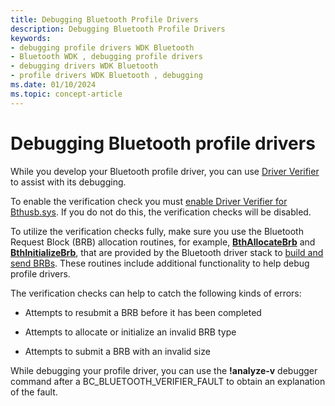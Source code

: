```yaml
---
title: Debugging Bluetooth Profile Drivers
description: Debugging Bluetooth Profile Drivers
keywords:
- debugging profile drivers WDK Bluetooth
- Bluetooth WDK , debugging profile drivers
- debugging drivers WDK Bluetooth
- profile drivers WDK Bluetooth , debugging
ms.date: 01/10/2024
ms.topic: concept-article
---
```


# Debugging Bluetooth profile drivers

While you develop your Bluetooth profile driver, you can use [Driver Verifier](../devtest/driver-verifier.md) to assist with its debugging.

To enable the verification check you must [enable Driver Verifier for Bthusb.sys](../devtest/selecting-drivers-to-be-verified.md). If you do not do this, the verification checks will be disabled.

To utilize the verification checks fully, make sure you use the Bluetooth Request Block (BRB) allocation routines, for example, [**BthAllocateBrb**](/windows-hardware/drivers/ddi/bthddi/nc-bthddi-pfnbth_allocate_brb) and [**BthInitializeBrb**](/windows-hardware/drivers/ddi/bthddi/nc-bthddi-pfnbth_initialize_brb), that are provided by the Bluetooth driver stack to [build and send BRBs](building-and-sending-a-brb.md). These routines include additional functionality to help debug profile drivers.

The verification checks can help to catch the following kinds of errors:

- Attempts to resubmit a BRB before it has been completed

- Attempts to allocate or initialize an invalid BRB type

- Attempts to submit a BRB with an invalid size

While debugging your profile driver, you can use the **!analyze-v** debugger command after a BC\_BLUETOOTH\_VERIFIER\_FAULT to obtain an explanation of the fault.
